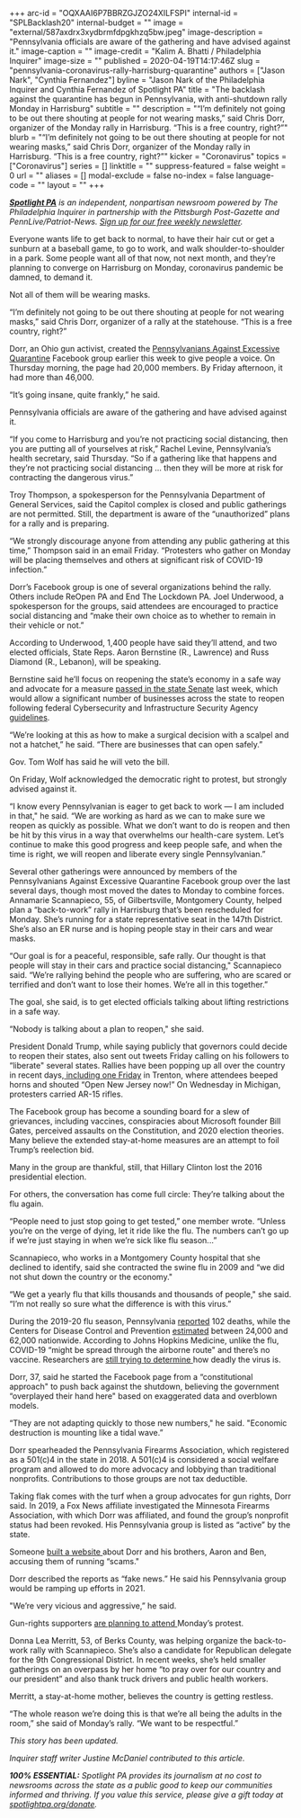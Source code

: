 +++
arc-id = "OQXAAI6P7BBRZGJZO24XILFSPI"
internal-id = "SPLBacklash20"
internal-budget = ""
image = "external/587axdrx3xydbrmfdpgkhzq5bw.jpeg"
image-description = "Pennsylvania officials are aware of the gathering and have advised against it."
image-caption = ""
image-credit = "Kalim A. Bhatti / Philadelphia Inquirer"
image-size = ""
published = 2020-04-19T14:17:46Z
slug = "pennsylvania-coronavirus-rally-harrisburg-quarantine"
authors = ["Jason Nark", "Cynthia Fernandez"]
byline = "Jason Nark of the Philadelphia Inquirer and Cynthia Fernandez of Spotlight PA"
title = "The backlash against the quarantine has begun in Pennsylvania, with anti-shutdown rally Monday in Harrisburg"
subtitle = ""
description = "“I’m definitely not going to be out there shouting at people for not wearing masks,” said Chris Dorr, organizer of the Monday rally in Harrisburg. “This is a free country, right?”"
blurb = "“I’m definitely not going to be out there shouting at people for not wearing masks,” said Chris Dorr, organizer of the Monday rally in Harrisburg. “This is a free country, right?”"
kicker = "Coronavirus"
topics = ["Coronavirus"]
series = []
linktitle = ""
suppress-featured = false
weight = 0
url = ""
aliases = []
modal-exclude = false
no-index = false
language-code = ""
layout = ""
+++

<a href="https://www.spotlightpa.org/"><i><b>Spotlight PA</b></i></a><i> is an independent, nonpartisan newsroom powered by The Philadelphia Inquirer in partnership with the Pittsburgh Post-Gazette and PennLive/Patriot-News. </i><a href="https://www.spotlightpa.org/newsletters"><i>Sign up for our free weekly newsletter</i></a><i>.</i>

Everyone wants life to get back to normal, to have their hair cut or get a sunburn at a baseball game, to go to work, and walk shoulder-to-shoulder in a park. Some people want all of that now, not next month, and they’re planning to converge on Harrisburg on Monday, coronavirus pandemic be damned, to demand it.

Not all of them will be wearing masks.

“I’m definitely not going to be out there shouting at people for not wearing masks,” said Chris Dorr, organizer of a rally at the statehouse. “This is a free country, right?”

Dorr, an Ohio gun activist, created the <a href="https://www.facebook.com/groups/525702768306093/" target=_blank>Pennsylvanians Against Excessive Quarantine</a> Facebook group earlier this week to give people a voice. On Thursday morning, the page had 20,000 members. By Friday afternoon, it had more than 46,000.

“It’s going insane, quite frankly,” he said.

Pennsylvania officials are aware of the gathering and have advised against it.

“If you come to Harrisburg and you’re not practicing social distancing, then you are putting all of yourselves at risk,” Rachel Levine, Pennsylvania’s health secretary, said Thursday. “So if a gathering like that happens and they’re not practicing social distancing … then they will be more at risk for contracting the dangerous virus.”

<script src="https://www.spotlightpa.org/embed.js" async></script><div data-spl-embed-version="1" data-spl-src="https://www.spotlightpa.org/embeds/donate/"></div>


Troy Thompson, a spokesperson for the Pennsylvania Department of General Services, said the Capitol complex is closed and public gatherings are not permitted. Still, the department is aware of the “unauthorized” plans for a rally and is preparing.

“We strongly discourage anyone from attending any public gathering at this time,” Thompson said in an email Friday. “Protesters who gather on Monday will be placing themselves and others at significant risk of COVID-19 infection.”

Dorr’s Facebook group is one of several organizations behind the rally. Others include ReOpen PA and End The Lockdown PA. Joel Underwood, a spokesperson for the groups, said attendees are encouraged to practice social distancing and “make their own choice as to whether to remain in their vehicle or not.”

According to Underwood, 1,400 people have said they’ll attend, and two elected officials, State Reps. Aaron Bernstine (R., Lawrence) and Russ Diamond (R., Lebanon), will be speaking.

Bernstine said he’ll focus on reopening the state’s economy in a safe way and advocate for a measure <a href="https://www.spotlightpa.org/news/2020/04/pennsylvania-coronavirus-legislature-senate-vote-reopen-business/">passed in the state Senate</a> last week, which would allow a significant number of businesses across the state to reopen following federal Cybersecurity and Infrastructure Security Agency <a href="https://www.cisa.gov/publication/guidance-essential-critical-infrastructure-workforce">guidelines</a>.

“We’re looking at this as how to make a surgical decision with a scalpel and not a hatchet,” he said. “There are businesses that can open safely.”

Gov. Tom Wolf has said he will veto the bill.

On Friday, Wolf acknowledged the democratic right to protest, but strongly advised against it.

“I know every Pennsylvanian is eager to get back to work — I am included in that," he said. “We are working as hard as we can to make sure we reopen as quickly as possible. What we don’t want to do is reopen and then be hit by this virus in a way that overwhelms our health-care system. Let’s continue to make this good progress and keep people safe, and when the time is right, we will reopen and liberate every single Pennsylvanian.”

Several other gatherings were announced by members of the Pennsylvanians Against Excessive Quarantine Facebook group over the last several days, though most moved the dates to Monday to combine forces. Annamarie Scannapieco, 55, of Gilbertsville, Montgomery County, helped plan a “back-to-work” rally in Harrisburg that’s been rescheduled for Monday. She’s running for a state representative seat in the 147th District. She’s also an ER nurse and is hoping people stay in their cars and wear masks.

“Our goal is for a peaceful, responsible, safe rally. Our thought is that people will stay in their cars and practice social distancing," Scannapieco said. “We’re rallying behind the people who are suffering, who are scared or terrified and don’t want to lose their homes. We’re all in this together.”

The goal, she said, is to get elected officials talking about lifting restrictions in a safe way.

“Nobody is talking about a plan to reopen," she said.

President Donald Trump, while saying publicly that governors could decide to reopen their states, also sent out tweets Friday calling on his followers to “liberate" several states. Rallies have been popping up all over the country in recent days,<a href="https://twitter.com/search?q=rally%20trenton&src=typed_query&f=live" target=_blank> including one Friday</a> in Trenton, where attendees beeped horns and shouted “Open New Jersey now!” On Wednesday in Michigan, protesters carried AR-15 rifles.

The Facebook group has become a sounding board for a slew of grievances, including vaccines, conspiracies about Microsoft founder Bill Gates, perceived assaults on the Constitution, and 2020 election theories. Many believe the extended stay-at-home measures are an attempt to foil Trump’s reelection bid.

Many in the group are thankful, still, that Hillary Clinton lost the 2016 presidential election.

For others, the conversation has come full circle: They’re talking about the flu again.

<script src="https://www.spotlightpa.org/embed.js" async></script><div data-spl-embed-version="1" data-spl-src="https://www.spotlightpa.org/embeds/newsletter/"></div>

“People need to just stop going to get tested,” one member wrote. “Unless you’re on the verge of dying, let it ride like the flu. The numbers can’t go up if we’re just staying in when we’re sick like flu season...”

Scannapieco, who works in a Montgomery County hospital that she declined to identify, said she contracted the swine flu in 2009 and “we did not shut down the country or the economy."

“We get a yearly flu that kills thousands and thousands of people," she said. “I’m not really so sure what the difference is with this virus.”

During the 2019-20 flu season, Pennsylvania <a href="https://web.archive.org/web/20200426114506/https://www.health.pa.gov/topics/disease/Flu/Pages/2019-20-Flu.aspx">reported</a> 102 deaths, while the Centers for Disease Control and Prevention <a href="https://www.cdc.gov/flu/about/burden/preliminary-in-season-estimates.htm" target=_blank>estimated</a> between 24,000 and 62,000 nationwide. According to Johns Hopkins Medicine, unlike the flu, COVID-19 “might be spread through the airborne route" and there’s no vaccine. Researchers are <a href="https://www.washingtonpost.com/health/as-officials-plan-to-reopen-the-economy-a-key-unknown-remains-how-deadly-is-the-coronavirus/2020/04/17/0bd2f938-7e49-11ea-a3ee-13e1ae0a3571_story.html" target=_blank>still trying to determine </a>how deadly the virus is. 





Dorr, 37, said he started the Facebook page from a “constitutional approach" to push back against the shutdown, believing the government “overplayed their hand here" based on exaggerated data and overblown models.

“They are not adapting quickly to those new numbers," he said. "Economic destruction is mounting like a tidal wave.”

Dorr spearheaded the Pennsylvania Firearms Association, which registered as a 501(c)4 in the state in 2018. A 501(c)4 is considered a social welfare program and allowed to do more advocacy and lobbying than traditional nonprofits. Contributions to those groups are not tax deductible.

Taking flak comes with the turf when a group advocates for gun rights, Dorr said. In 2019, a Fox News affiliate investigated the Minnesota Firearms Association, with which Dorr was affiliated, and found the group’s nonprofit status had been revoked. His Pennsylvania group is listed as “active” by the state.

Someone <a href="https://www.dorrbrotherscams.com/p/how-dorr-brothers-work.html" target=_blank>built a website </a>about Dorr and his brothers, Aaron and Ben, accusing them of running “scams."

Dorr described the reports as “fake news.” He said his Pennsylvania group would be ramping up efforts in 2021.

"We’re very vicious and aggressive,” he said.

Gun-rights supporters <a href="http://forum.pafoa.org/showthread.php?t=359374" target=_blank>are planning to attend </a>Monday’s protest.

Donna Lea Merritt, 53, of Berks County, was helping organize the back-to-work rally with Scannapieco. She’s also a candidate for Republican delegate for the 9th Congressional District. In recent weeks, she’s held smaller gatherings on an overpass by her home “to pray over for our country and our president” and also thank truck drivers and public health workers.

Merritt, a stay-at-home mother, believes the country is getting restless.

“The whole reason we’re doing this is that we’re all being the adults in the room,” she said of Monday’s rally. “We want to be respectful.”

<i>This story has been updated. </i>

<i>Inquirer staff writer Justine McDaniel contributed to this article.</i>

<i><b>100% ESSENTIAL:</b></i><i> Spotlight PA provides its journalism at no cost to newsrooms across the state as a public good to keep our communities informed and thriving. If you value this service, please give a gift today at </i><a href="https://www.spotlightpa.org/donate"><i>spotlightpa.org/donate</i></a><i>.</i>
